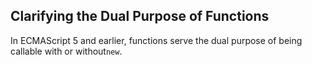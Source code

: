 ## Clarifying the Dual Purpose of Functions

In ECMAScript 5 and earlier, functions serve the dual purpose of being callable with or without`new`.

